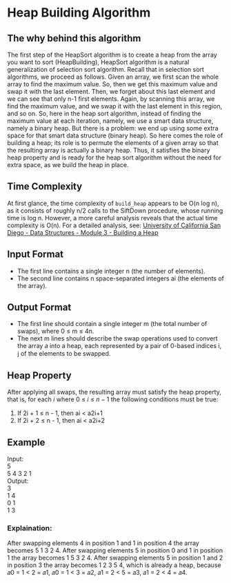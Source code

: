 # Heap Building Algorithm

## The why behind this algorithm

The first step of the HeapSort algorithm is to create a heap from the array you want to sort (HeapBuilding), HeapSort algorithm is a natural generalization of selection sort algorithm. Recall that in selection sort algorithms, we proceed as follows. Given an array, we first scan the whole array to find the maximum value. So, then we get this maximum value and swap it with the last element. Then, we forget about this last element and we can see that only n-1 first elements. Again, by scanning this array, we find the maximum value, and we swap it with the last element in this region, and so on. So, here in the heap sort algorithm, instead of finding the maximum value at each iteration, namely, we use a smart data structure, namely a binary heap. But there is a problem: we end up using some extra space for that smart data structure (binary heap). So here comes the role of building a heap; its role is to permute the elements of a given array so that the resulting array is actually a binary heap. Thus, it satisfies the binary heap property and is ready for the heap sort algorithm without the need for extra space, as we build the heap in place.

## Time Complexity

At first glance, the time complexity of `build_heap` appears to be O(n log n), as it consists of roughly n/2 calls to the SiftDown procedure, whose running time is log n. However, a more careful analysis reveals that the actual time complexity is O(n). For a detailed analysis, see: [University of California San Diego - Data Structures - Module 3 - Building a Heap](https://www.coursera.org/learn/data-structures/lecture/dwrOS/building-a-heap)

## Input Format

- The first line contains a single integer n (the number of elements).
- The second line contains n space-separated integers ai (the elements of the array).

## Output Format

- The first line should contain a single integer m (the total number of swaps), where 0 ≤ m ≤ 4n.
- The next m lines should describe the swap operations used to convert the array 𝑎 into a heap, each represented by a pair of 0-based indices i, j of the elements to be swapped.

## Heap Property

After applying all swaps, the resulting array must satisfy the heap property, that is, for each 𝑖 where 0 ≤ 𝑖 ≤ 𝑛 − 1 the following conditions must be true:

1. If 2i + 1 ≤ n - 1, then ai < a2i+1
2. If 2i + 2 ≤ n - 1, then ai < a2i+2

## Example

Input: <br>
5 <br>
5 4 3 2 1 <br>
Output: <br>
3<br>
1 4<br>
0 1<br>
1 3<br>
### Explaination:
After swapping elements 4 in position 1 and 1 in position 4 the array becomes 5 1 3 2 4. After swapping elements 5 in position 0 and 1 in position 1 the array becomes 1 5 3 2 4. After swapping elements 5 in position 1 and 2 in position 3 the array becomes 1 2 3 5 4, which is already a heap, because 𝑎0 = 1 < 2 = 𝑎1, 𝑎0 = 1 < 3 = 𝑎2, 𝑎1 = 2 < 5 = 𝑎3, 𝑎1 = 2 < 4 = 𝑎4.
